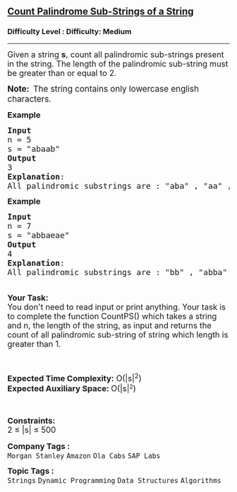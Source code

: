 <h2><a href="https://www.geeksforgeeks.org/problems/count-palindrome-sub-strings-of-a-string0652/1?page=1&category=Strings&sprint=ca8ae412173dbd8346c26a0295d098fd&sortBy=submissions">Count Palindrome Sub-Strings of a String</a></h2><h3>Difficulty Level : Difficulty: Medium</h3><hr><div class="problems_problem_content__Xm_eO"><p><span style="font-size: 18px;">Given a string <strong>s</strong>, count all palindromic sub-strings present in the string. The length of the palindromic sub-string must be greater than or equal to 2.&nbsp;</span></p>
<p><span style="font-size: 14pt;"><strong>Note:&nbsp; </strong>The string contains only lowercase english characters.</span></p>
<p><span style="font-size: 18px;"><strong>Example</strong></span></p>
<pre><span style="font-size: 18px;"><strong>Input</strong>
n = 5
s = "abaab"
<strong>Output</strong>
3
<strong>Explanation</strong>:
All palindromic substrings are : "aba" , "aa" , "baab"<br></span></pre>
<p><strong><span style="font-size: 18px;">Example</span></strong></p>
<pre><span style="font-size: 18px;"><strong>Input</strong>
n = 7
s = "abbaeae"
<strong>Output</strong>
4
<strong>Explanation</strong>:
All palindromic substrings are : "bb" , "abba" , "aea", "eae"<br><br></span></pre>
<p style="font-family: -apple-system, BlinkMacSystemFont, 'Segoe UI', Roboto, Oxygen, Ubuntu, Cantarell, 'Open Sans', 'Helvetica Neue', sans-serif; font-size: medium; white-space: normal;"><span style="font-size: 18px;"><strong style="font-family: -apple-system, BlinkMacSystemFont, 'Segoe UI', Roboto, Oxygen, Ubuntu, Cantarell, 'Open Sans', 'Helvetica Neue', sans-serif; font-size: 18px; white-space: normal;">Your Task:&nbsp;&nbsp;</strong><br><span style="font-size: 18px;">You don't need to read input or print anything. Your task is to complete the function CountPS() which takes a string and n, the length of the string, as input and returns the count of all palindromic sub-string of string which length is greater than 1.</span><br></span></p>
<p style="font-family: -apple-system, BlinkMacSystemFont, 'Segoe UI', Roboto, Oxygen, Ubuntu, Cantarell, 'Open Sans', 'Helvetica Neue', sans-serif; font-size: medium; white-space: normal;">&nbsp;</p>
<p style="font-family: -apple-system, BlinkMacSystemFont, 'Segoe UI', Roboto, Oxygen, Ubuntu, Cantarell, 'Open Sans', 'Helvetica Neue', sans-serif; font-size: medium; white-space: normal;"><span style="font-size: 18px;"><strong>Expected Time Complexity:</strong>&nbsp;O(|s|<sup>2</sup>)<br><strong>Expected Auxiliary Space:&nbsp;</strong>O(</span><span style="font-size: 18px;">|s|</span><sup>2</sup><span style="font-size: 18px;">)</span></p>
<p style="font-family: -apple-system, BlinkMacSystemFont, 'Segoe UI', Roboto, Oxygen, Ubuntu, Cantarell, 'Open Sans', 'Helvetica Neue', sans-serif; font-size: medium; white-space: normal;">&nbsp;</p>
<p style="font-family: -apple-system, BlinkMacSystemFont, 'Segoe UI', Roboto, Oxygen, Ubuntu, Cantarell, 'Open Sans', 'Helvetica Neue', sans-serif; font-size: medium; white-space: normal;"><span style="font-size: 18px;"><strong>Constraints:</strong><br>2 ≤ </span><span style="font-size: 18px;">|s|</span><span style="font-size: 18px;"> ≤ 500</span></p></div><p><span style=font-size:18px><strong>Company Tags : </strong><br><code>Morgan Stanley</code>&nbsp;<code>Amazon</code>&nbsp;<code>Ola Cabs</code>&nbsp;<code>SAP Labs</code>&nbsp;<br><p><span style=font-size:18px><strong>Topic Tags : </strong><br><code>Strings</code>&nbsp;<code>Dynamic Programming</code>&nbsp;<code>Data Structures</code>&nbsp;<code>Algorithms</code>&nbsp;